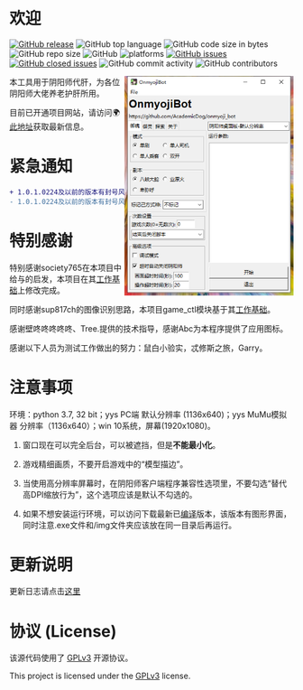 # 欢迎

[![GitHub release](https://img.shields.io/github/release/academicdog/onmyoji_bot)](https://github.com/AcademicDog/onmyoji_bot/releases) ![GitHub top language](https://img.shields.io/github/languages/top/academicdog/onmyoji_bot) ![GitHub code size in bytes](https://img.shields.io/github/languages/code-size/academicdog/onmyoji_bot)  ![GitHub repo size](https://img.shields.io/github/repo-size/academicdog/onmyoji_bot)    ![GitHub](https://img.shields.io/github/license/academicdog/onmyoji_bot)   ![platforms](https://img.shields.io/badge/platform-win32|win64-brightgreen.svg) [![GitHub issues](https://img.shields.io/github/issues/academicdog/onmyoji_bot.svg)](https://github.com/academicdog/onmyoji_bot/issues) [![GitHub closed issues](https://img.shields.io/github/issues-closed/academicdog/onmyoji_bot.svg)](https://github.com/academicdog/onmyoji_bot/issues?q=is:issue+is:closed)  ![GitHub commit activity](https://img.shields.io/github/commit-activity/m/academicdog/onmyoji_bot)  ![GitHub contributors](https://img.shields.io/github/contributors/academicdog/onmyoji_bot.svg)

<img align="right" width="300" src="https://raw.githubusercontent.com/AcademicDog/myresource/master/usage.png" alt="copy URL to clipboard" />

本工具用于阴阳师代肝，为各位阴阳师大佬养老护肝所用。

目前已开通项目网站，请访问🌍[此地址](https://academicdog.github.io/onmyoji_bot/)获取最新信息。

# 紧急通知

```diff
+ 1.0.1.0224及以前的版本有封号风险，请尽快更新
- 1.0.1.0224及以前的版本有封号风险，请尽快更新
```

# 特别感谢

特别感谢society765在本项目中给与的启发，本项目在其[工作基础](https://github.com/society765/yys-auto-yuhun)上修改完成。

同时感谢sup817ch的图像识别思路，本项目game_ctl模块基于其[工作基础](https://github.com/sup817ch/AutoOnmyoji)。

感谢壁咚咚咚咚咚、Tree.提供的技术指导，感谢Abc为本程序提供了应用图标。

感谢以下人员为测试工作做出的努力：鼠白小验实，忒修斯之旅，Garry。

# 注意事项

环境：python 3.7, 32 bit；yys PC端 默认分辨率 (1136x640)；yys MuMu模拟器 分辨率（1136x640）；win 10系统，屏幕(1920x1080)。

1.  窗口现在可以完全后台，可以被遮挡，但是**不能最小化**。

1.  游戏精细画质，不要开启游戏中的“模型描边”。

1.  当使用高分辨率屏幕时，在阴阳师客户端程序兼容性选项里，不要勾选“替代高DPI缩放行为”，这个选项应该是默认不勾选的。

1.  如果不想安装运行环境，可以访问下载最新已[编译](https://github.com/AcademicDog/onmyoji_bot/releases)版本，该版本有图形界面，同时注意.exe文件和/img文件夹应该放在同一目录后再运行。

# 更新说明
更新日志请点击[这里](https://github.com/AcademicDog/onmyoji_bot/blob/master/CHANGELOG.md)

# 协议 (License)

该源代码使用了 [GPLv3](https://www.gnu.org/licenses/gpl-3.0.html) 开源协议。

This project is licensed under the [GPLv3](https://www.gnu.org/licenses/gpl-3.0.html) license.